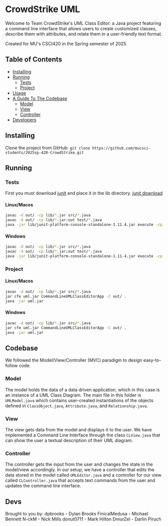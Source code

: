 # CrowdStrike UML
Welcome to Team CrowdStrike's UML Class Editor: a Java project featuring a command line interface that allows users to create customized classes, describe them with attributes, and relate them in a user-friendly text format. 

Created for MU's CSCI420 in the Spring semester of 2025.

## Table of Contents
- [Installing](#installing)
- [Running](#running)
  - [Tests](#tests)
  - [Project](#project)
- [Usage](#usage)
- [A Guide To The Codebase](#codebase)
  - [Model](#model)
  - [View](#view)
  - [Controller](#controller)
- [Developers](#devs)


## Installing
Clone the project from GitHub: `git clone https://github.com/mucsci-students/2025sp-420-CrowdStrike.git`

## Running
### Tests
First you must download [junit](https://repo1.maven.org/maven2/org/junit/platform/junit-platform-console-standalone/1.11.4/junit-platform-console-standalone-1.11.4.jar) and place it in the lib directory.
[junit download](https://repo1.maven.org/maven2/org/junit/platform/junit-platform-console-standalone/1.11.4/junit-platform-console-standalone-1.11.4.jar)
#### Linux/Macos
```sh
javac -d out/ -cp lib/*.jar src/*.java
javac -d out/ -cp lib/*.jar:out test/*.java
java -jar lib/junit-platform-console-standalone-1.11.4.jar execute -cp out:lib/*.jar --scan-class-path
```

#### Windows
```sh
javac -d out/ -cp lib/*.jar src/*.java
javac -d out/ -cp lib/*.jar;out test/*.java
java -jar lib/junit-platform-console-standalone-1.11.4.jar execute -cp out;lib/*.jar --scan-class-path
```

### Project
#### Linux/Macos
```sh
javac -d out/ -cp lib/*.jar src/*.java
jar cfe uml.jar CommandLineUMLClassEditorApp -C out/ .
java -jar uml.jar
```

#### Windows
```sh
javac -d out/ -cp lib/*.jar src/*.java
jar cfe uml.jar CommandLineUMLClassEditorApp -C out/ .
java -jar uml.jar
```

## Codebase
We followed the Model/View/Controller (MVC) paradigm to design easy-to-follow code.

### Model
The model holds the data of a data driven application, which in this case is an instance of a UML Class Diagram.
The main file in this folder is `UMLModel.java` which contains user-created instantiations of the objects defined in `ClassObject.java`, `Attribute.java`, and `Relationship.java`.

### View
The view gets data from the model and displays it to the user. We have implemented a Command Line Interface through the class `CLView.java` that can show the user a textual description of their UML diagram.

### Controller
The controller gets the input from the user and changes the state in the model/view accordingly. In our setup, we have a controller that edits the data stored in the model called `UMLEditor.java` and a controller for our view called `CLController.java` that accepts text commands from the user and updates the command line interface.

## Devs
Brought to you by:
dpbrooks - Dylan Brooks
FinicalMedusa - Michael Bennett
N-ckM - Nick Mills
donut0711 - Mark Hilton
DmurZel - Darlin Piruch
